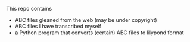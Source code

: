 This repo contains
- ABC files gleaned from the web (may be under copyright)
- ABC files I have transcribed myself
- a Python program that converts (certain) ABC files to lilypond format



